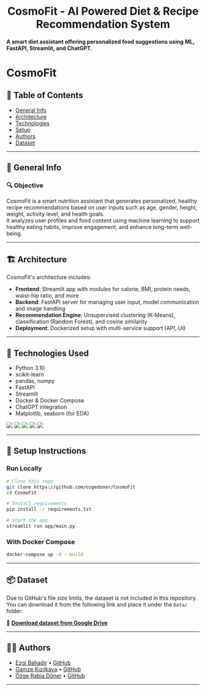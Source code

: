 
<h1 align="center">CosmoFit - AI Powered Diet & Recipe Recommendation System</h1>

  <h4>A smart diet assistant offering personalized food suggestions using ML, FastAPI, Streamlit, and ChatGPT.</h4>
</div>

# CosmoFit

## :bookmark_tabs: Table of Contents
* [General Info](#general-info)
* [Architecture](#architecture)
* [Technologies](#technologies)
* [Setup](#setup)
* [Authors](#authors)
* [Dataset](#dataset)

---

## :scroll: General Info

### 🔍 Objective

CosmoFit is a smart nutrition assistant that generates personalized, healthy recipe recommendations based on user inputs such as age, gender, height, weight, activity level, and health goals.  
It analyzes user profiles and food content using machine learning to support healthy eating habits, improve engagement, and enhance long-term well-being.

---

## 🏗️ Architecture

CosmoFit's architecture includes:

- **Frontend**: Streamlit app with modules for calorie, BMI, protein needs, waist-hip ratio, and more
- **Backend**: FastAPI server for managing user input, model communication and image handling
- **Recommendation Engine**: Unsupervised clustering (K-Means), classification (Random Forest), and cosine similarity
- **Deployment**: Dockerized setup with multi-service support (API, UI)



---

## 🔧 Technologies Used

- Python 3.10
- scikit-learn
- pandas, numpy
- FastAPI
- Streamlit
- Docker & Docker Compose
- ChatGPT integration
- Matplotlib, seaborn (for EDA)

![](https://img.icons8.com/color/48/null/python--v1.png)
![](https://img.icons8.com/color/48/null/numpy.png)
![](https://img.icons8.com/color/48/null/pandas.png)
![](https://img.icons8.com/color/48/streamlit.png)
![](https://img.icons8.com/color/48/fastapi.png)

---

## :whale: Setup Instructions

### Run Locally

```bash
# Clone this repo
git clone https://github.com/ozgedoner/CosmoFit
cd CosmoFit

# Install requirements
pip install -r requirements.txt

# Start the app
streamlit run app/main.py
```

### With Docker Compose

```bash
docker-compose up -d --build
```


---

## 📦 Dataset

Due to GitHub's file size limits, the dataset is not included in this repository.  
You can download it from the following link and place it under the `Data/` folder:

🔗 **[Download dataset from Google Drive](https://drive.google.com/file/d/1CaP8rNXXjRpfLoH__2-LPPjyk-qKAYi_/view?usp=share_link)**

---

## 👩‍💻 Authors

- [Ezgi Bahadır](https://www.linkedin.com/in/ezgi-bahad%C4%B1r-49a9601b9/) • [GitHub](https://github.com/ezgi-bhdr)
- [Gamze Kızılkaya](https://www.linkedin.com/in/gamze-k%C4%B1z%C4%B1lkaya-02481616b/) • [GitHub](https://github.com/KIZILKAYA538)
- [Özge Rabia Döner](https://www.linkedin.com/in/ozgerabiadoner/) • [GitHub](https://github.com/ozgedoner)

---
